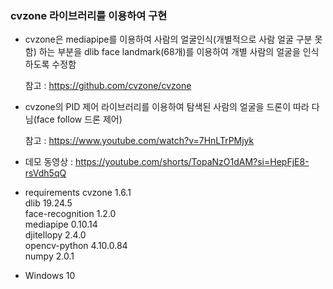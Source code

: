 ### cvzone 라이브러리를 이용하여 구현

- cvzone은 mediapipe를 이용하여 사람의 얼굴인식(개별적으로 사람 얼굴 구분 못함) 하는 부분을 dlib face landmark(68개)를 이용하여 개별 사람의 얼굴을 인식하도록 수정함

  참고 : https://github.com/cvzone/cvzone
  
- cvzone의 PID 제어 라이브러리를 이용하여 탐색된 사람의 얼굴을 드론이 따라 다님(face follow 드론 제어)

  참고 : https://www.youtube.com/watch?v=7HnLTrPMjyk
- 데모 동영상 : https://youtube.com/shorts/TopaNzO1dAM?si=HepFjE8-rsVdh5qQ

- requirements
  cvzone 1.6.1 <br>
  dlib 19.24.5 <br>
  face-recognition 1.2.0 <br>
  mediapipe 0.10.14 <br>
  djitellopy 2.4.0 <br>
  opencv-python 4.10.0.84 <br>
  numpy 2.0.1 <br>

- Windows 10
  
